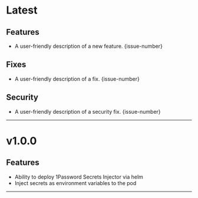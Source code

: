 [//]: # (START/LATEST)
# Latest

## Features
* A user-friendly description of a new feature. {issue-number}

## Fixes
* A user-friendly description of a fix. {issue-number}

## Security
* A user-friendly description of a security fix. {issue-number}

---

[//]: # (START/v1.0.0)
# v1.0.0

## Features
* Ability to deploy 1Password Secrets Injector via helm
* Inject secrets as environment variables to the pod

---

